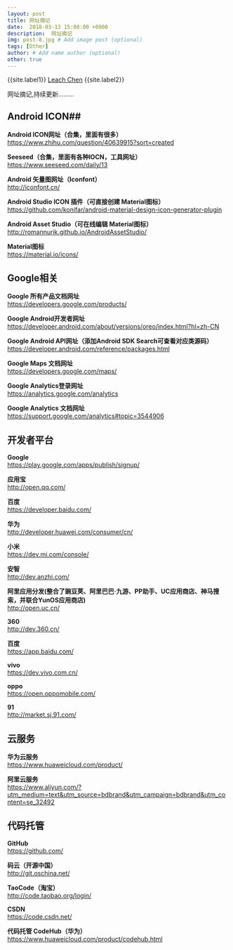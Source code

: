 ```yaml
---
layout: post
title: 网址摘记
date:  2018-03-13 15:00:00 +0900  
description:  网址摘记
img: post-8.jpg # Add image post (optional)
tags: [Other]
author: # Add name author (optional)
other: true
---
```


{{site.label1}} <a href="https://leach-chen.github.io/" target="\_blank">Leach Chen</a> {{site.label2}}

网址摘记,持续更新.........

## Android ICON##

**Android ICON网址（合集，里面有很多）**<br>
<a href="https://www.zhihu.com/question/40639915?sort=created" style="text-decoration: none;" target="\_blank" title="">https://www.zhihu.com/question/40639915?sort=created</a>

**Seeseed（合集，里面有各种IOCN，工具网址）**<br>
<a href="https://www.seeseed.com/daily/13" style="text-decoration: none;" target="\_blank" title="">https://www.seeseed.com/daily/13</a>


**Android 矢量图网址（Iconfont）**<br>
<a href="http://iconfont.cn/" style="text-decoration: none;" target="\_blank" title="">http://iconfont.cn/</a>


**Android Studio ICON 插件（可直接创建 Material图标）**<br>
<a href="https://github.com/konifar/android-material-design-icon-generator-plugin" style="text-decoration: none;" target="\_blank" title="">https://github.com/konifar/android-material-design-icon-generator-plugin</a>

**Android Asset Studio（可在线编辑 Material图标）**<br>
<a href="http://romannurik.github.io/AndroidAssetStudio/" style="text-decoration: none;" target="\_blank" title="">http://romannurik.github.io/AndroidAssetStudio/</a>

**Material图标**<br>
<a href="https://material.io/icons/" style="text-decoration: none;" target="\_blank" title="">https://material.io/icons/</a>








## Google相关 ##

**Google 所有产品文档网址**<br>
<a href="https://developers.google.com/products/" style="text-decoration: none;" target="\_blank" title="">https://developers.google.com/products/</a>

**Google Android开发者网址**<br>
<a href="https://developer.android.com/about/versions/oreo/index.html?hl=zh-CN" style="text-decoration: none;" target="\_blank" title="">https://developer.android.com/about/versions/oreo/index.html?hl=zh-CN</a>

**Google Android API网址（添加Android SDK Search可查看对应类源码）**<br>
<a href="https://developer.android.com/reference/packages.html" style="text-decoration: none;" target="\_blank" title="">https://developer.android.com/reference/packages.html</a>

**Google Maps 文档网址**<br>
<a href="https://developers.google.com/maps/" style="text-decoration: none;" target="\_blank" title="">https://developers.google.com/maps/</a>

**Google Analytics登录网址**<br>
<a href="https://analytics.google.com/analytics" style="text-decoration: none;" target="\_blank" title="">https://analytics.google.com/analytics</a>

**Google Analytics 文档网址**<br>
<a href="https://support.google.com/analytics#topic=3544906" style="text-decoration: none;" target="\_blank" title="">https://support.google.com/analytics#topic=3544906</a>


## 开发者平台 ##

**Google**<br>
<a href="https://play.google.com/apps/publish/signup/" style="text-decoration: none;" target="\_blank" title="">https://play.google.com/apps/publish/signup/</a>

**应用宝**<br>
<a href="http://open.qq.com/" style="text-decoration: none;" target="\_blank" title="">http://open.qq.com/</a>

**百度**<br>
<a href="https://developer.baidu.com/" style="text-decoration: none;" target="\_blank" title="">https://developer.baidu.com/</a>

**华为**<br>
<a href="http://developer.huawei.com/consumer/cn/" style="text-decoration: none;" target="\_blank" title="">http://developer.huawei.com/consumer/cn/</a>

**小米**<br>
<a href="https://dev.mi.com/console/" style="text-decoration: none;" target="\_blank" title="">https://dev.mi.com/console/</a>

**安智**<br>
<a href="http://dev.anzhi.com/" style="text-decoration: none;" target="\_blank" title="">http://dev.anzhi.com/</a>

**阿里应用分发(整合了豌豆荚、阿里巴巴·九游、PP助手、UC应用商店、神马搜索，并联合YunOS应用商店)**<br>
<a href="http://open.uc.cn/" style="text-decoration: none;" target="\_blank" title="">http://open.uc.cn/</a>

**360**<br>
<a href="http://dev.360.cn/" style="text-decoration: none;" target="\_blank" title="">http://dev.360.cn/</a>

**百度**<br>
<a href="https://app.baidu.com/" style="text-decoration: none;" target="\_blank" title="">https://app.baidu.com/</a>

**vivo**<br>
<a href="https://dev.vivo.com.cn/" style="text-decoration: none;" target="\_blank" title="">https://dev.vivo.com.cn/</a>

**oppo**<br>
<a href="https://open.oppomobile.com/" style="text-decoration: none;" target="\_blank" title="">https://open.oppomobile.com/</a>

**91**<br>
<a href="http://market.sj.91.com/" style="text-decoration: none;" target="\_blank" title="">http://market.sj.91.com/</a>



## 云服务 ##

**华为云服务**<br>
<a href="https://www.huaweicloud.com/product/" style="text-decoration: none;" target="\_blank" title="">https://www.huaweicloud.com/product/</a>


**阿里云服务**<br>
<a href="https://www.aliyun.com/?utm_medium=text&utm_source=bdbrand&utm_campaign=bdbrand&utm_content=se_32492" style="text-decoration: none;" target="\_blank" title="">https://www.aliyun.com/?utm_medium=text&utm_source=bdbrand&utm_campaign=bdbrand&utm_content=se_32492</a>



## 代码托管 ##

**GitHub**<br>
<a href="https://github.com/" style="text-decoration: none;" target="\_blank" title="">https://github.com/</a>

**码云（开源中国）**<br>
<a href="http://git.oschina.net/" style="text-decoration: none;" target="\_blank" title="">http://git.oschina.net/</a>

**TaoCode（淘宝）**<br>
<a href="http://code.taobao.org/login/" style="text-decoration: none;" target="\_blank" title="">http://code.taobao.org/login/</a>

**CSDN**<br>
<a href="https://code.csdn.net/" style="text-decoration: none;" target="\_blank" title="">https://code.csdn.net/</a>

**代码托管 CodeHub（华为）**<br>
<a href="https://www.huaweicloud.com/product/codehub.html" style="text-decoration: none;" target="\_blank" title="">https://www.huaweicloud.com/product/codehub.html</a>
